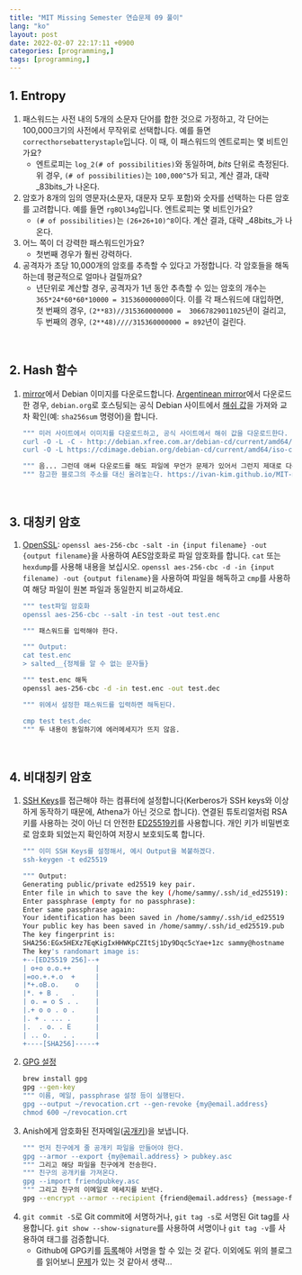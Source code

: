 ```yaml
---
title: "MIT Missing Semester 연습문제 09 풀이"
lang: "ko"
layout: post
date: 2022-02-07 22:17:11 +0900
categories: [programming,]
tags: [programming,]
---
```

## 1. Entropy
1. 패스워드는 사전 내의 5개의 소문자 단어를 합한 것으로 가정하고, 각 단어는 100,000크기의 사전에서 무작위로 선택합니다. 예를 들면 `correcthorsebatterystaple`입니다. 이 때, 이 패스워드의 엔트로피는 몇 비트인가요?
    - 엔트로피는 `log_2(# of possibilities)`와 동일하며, _bits_ 단위로 측정된다. 위 경우, `(# of possibilities)`는 `100,000^5`가 되고, 계산 결과, 대략 _83bits_가 나온다.
2. 암호가 8개의 임의 영문자(소문자, 대문자 모두 포함)와 숫자를 선택하는 다른 암호를 고려합니다. 예를 들면 `rg8Ql34g`입니다. 엔트로피는 몇 비트인가요?
    - `(# of possibilities)`는 `(26+26+10)^8`이다. 계산 결과, 대략 _48bits_가 나온다.
3. 어느 쪽이 더 강력한 패스워드인가요?
    - 첫번째 경우가 훨씬 강력하다.
4. 공격자가 초당 10,000개의 암호를 추측할 수 있다고 가정합니다. 각 암호들을 해독하는데 평균적으로 얼마나 걸릴까요?
    - 년단위로 계산할 경우, 공격자가 1년 동안 추측할 수 있는 암호의 개수는 `365*24*60*60*10000 = 315360000000`이다. 이를 각 패스워드에 대입하면, 첫 번째의 경우, `(2**83)//315360000000 =  30667829011025`년이 걸리고, 두 번째의 경우, `(2**48)////315360000000 = 892`년이 걸린다.
<br />

## 2. Hash 함수
1. [mirror](https://www.debian.org/CD/http-ftp/)에서 Debian 이미지를 다운로드합니다. [Argentinean mirror](http://debian.xfree.com.ar/debian-cd/current/amd64/iso-cd/)에서 다운로드 한 경우, `debian.org`로 호스팅되는 공식 Debian 사이트에서 [해쉬 값](https://cdimage.debian.org/debian-cd/current/amd64/iso-cd/SHA256SUMS)을 가져와 교차 확인(예: `sha256sum` 명령어)을 합니다.
    ```sh
    """ 미러 사이트에서 이미지를 다운로드하고, 공식 사이트에서 해쉬 값을 다운로드한다.
    curl -O -L -C - http://debian.xfree.com.ar/debian-cd/current/amd64/iso-cd/debian-mac-11.2.0-amd64-netinst.iso
    curl -O -L https://cdimage.debian.org/debian-cd/current/amd64/iso-cd/SHA256SUMS

    """ 음... 그런데 애써 다운로드를 해도 파일에 무언가 문제가 있어서 그런지 제대로 다운로드 되지 않는다.
    """ 참고한 블로그의 주소를 대신 올려놓는다. https://ivan-kim.github.io/MIT-missing-semester/Lecture9/
    ```
<br />

## 3. 대칭키 암호
1. [OpenSSL](https://www.openssl.org/): `openssl aes-256-cbc -salt -in {input filename} -out {output filename}`을 사용하여 AES암호화로 파일 암호화를 합니다. `cat` 또는 `hexdump`를 사용해 내용을 보십시오. `openssl aes-256-cbc -d -in {input filename) -out {output filename}`을 사용하여 파일을 해독하고 `cmp`를 사용하여 해당 파일이 원본 파일과 동일한지 비교하세요.
    ```sh
    """ test파일 암호화
    openssl aes-256-cbc --salt -in test -out test.enc
    
    """ 패스워드를 입력해야 한다.

    """ Output:
    cat test.enc
    > salted__{정체를 알 수 없는 문자들}

    """ test.enc 해독
    openssl aes-256-cbc -d -in test.enc -out test.dec

    """ 위에서 설정한 패스워드를 입력하면 해독된다.

    cmp test test.dec
    """ 두 내용이 동일하기에 에러메세지가 뜨지 않음.
    ```
<br />

## 4. 비대칭키 암호
1. [SSH Keys](https://www.digitalocean.com/community/tutorials/how-to-set-up-ssh-keys-2)를 접근해야 하는 컴퓨터에 설정합니다(Kerberos가 SSH keys와 이상하게 동작하기 때문에, Athena가 아닌 것으로 합니다). 연결된 튜토리얼처럼 RSA키를 사용하는 것이 아닌 더 안전한 [ED25519키](https://wiki.archlinux.org/title/SSH_keys#Ed25519)를 사용합니다. 개인 키가 비밀번호로 암호화 되었는지 확인하여 저장시 보호되도록 합니다.
    ```sh
    """ 이미 SSH Keys를 설정해서, 예시 Output을 복붙하겠다.
    ssh-keygen -t ed25519

    """ Output:
    Generating public/private ed25519 key pair.
    Enter file in which to save the key (/home/sammy/.ssh/id_ed25519):
    Enter passphrase (empty for no passphrase):
    Enter same passphrase again:
    Your identification has been saved in /home/sammy/.ssh/id_ed25519
    Your public key has been saved in /home/sammy/.ssh/id_ed25519.pub
    The key fingerprint is:
    SHA256:EGx5HEXz7EqKigIxHHWKpCZItSj1Dy9Dqc5cYae+1zc sammy@hostname
    The key's randomart image is:
    +--[ED25519 256]--+
    | o+o o.o.++      |
    |=oo.+.+.o  +     |
    |*+.oB.o.    o    |
    |*. + B .   .     |
    | o. = o S . .    |
    |.+ o o . o .     |
    |. + . ... .      |
    |.  . o. . E      |
    | .. o.   . .     |
    +----[SHA256]-----+
    ```
2. [GPG 설정](https://www.digitalocean.com/community/tutorials/how-to-use-gpg-to-encrypt-and-sign-messages)
    ```sh
    brew install gpg
    gpg --gen-key
    """ 이름, 메일, passphrase 설정 등이 실행된다.
    gpg --output ~/revocation.crt --gen-revoke {my@email.address}
    chmod 600 ~/revocation.crt
    ```
3. Anish에게 암호화된 전자메일([공개키](https://keybase.io/anish))을 보냅니다.
    ```sh
    """ 먼저 친구에게 줄 공개키 파일을 만들어야 한다.
    gpg --armor --export {my@email.address} > pubkey.asc
    """ 그리고 해당 파일을 친구에게 전송한다.
    """ 친구의 공개키를 가져온다.
    gpg --import friendpubkey.asc
    """ 그리고 친구의 이메일로 메세지를 보낸다.
    gpg --encrypt --armor --recipient {friend@email.address} {message-file}
    ```
4. `git commit -S`로 Git commit에 서명하거나, `git tag -s`로 서명된 Git tag를 사용합니다. `git show --show-signature`를 사용하여 서명이나 `git tag -v`를 사용하여 태그를 검증합니다.
    - Github에 GPG키를 [등록](https://docs.github.com/en/authentication/managing-commit-signature-verification/about-commit-signature-verification#gpg-commit-signature-verification)해야 서명을 할 수 있는 것 같다. 이외에도 위의 블로그를 읽어보니 [문제](https://stackoverflow.com/questions/41052538/git-error-gpg-failed-to-sign-data/41054093#41054093)가 있는 것 같아서 생략...

